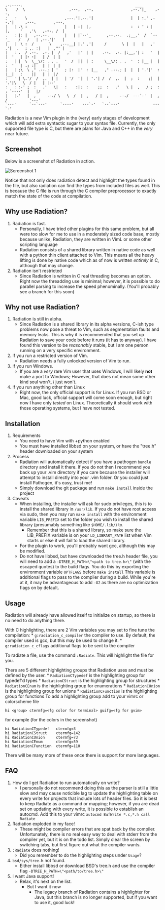 	,-.----.                                                   ___                                   
	\    /  \                    ,---,  ,--,                 ,--.'|_    ,--,                         
	;   :    \                 ,---.'|,--.'|                 |  | :,' ,--.'|     ,---.        ,---,  
	|   | .\ :                 |   | :|  |,                  :  : ' : |  |,     '   ,'\   ,-+-. /  | 
	.   : |: |   ,--.--.       |   | |`--'_       ,--.--.  .;__,'  /  `--'_    /   /   | ,--.'|'   | 
	|   |  \ :  /       \    ,--.__| |,' ,'|     /       \ |  |   |   ,' ,'|  .   ; ,. :|   |  ,"' | 
	|   : .  / .--.  .-. |  /   ,'   |'  | |    .--.  .-. |:__,'| :   '  | |  '   | |: :|   | /  | | 
	;   | |  \  \__\/: . . .   '  /  ||  | :     \__\/: . .  '  : |__ |  | :  '   | .; :|   | |  | | 
	|   | ;\  \ ," .--.; | '   ; |:  |'  : |__   ," .--.; |  |  | '.'|'  : |__|   :    ||   | |  |/  
	:   ' | \.'/  /  ,.  | |   | '/  '|  | '.'| /  /  ,.  |  ;  :    ;|  | '.'|\   \  / |   | |--'   
	:   : :-' ;  :   .'   \|   :    :|;  :    ;;  :   .'   \ |  ,   / ;  :    ; `----'  |   |/       
	|   |.'   |  ,     .-./ \   \  /  |  ,   / |  ,     .-./  ---`-'  |  ,   /          '---'        
	`---'      `--`---'      `----'    ---`-'   `--`---'               ---`-'                        
                                                                                                 
                                                                                                            
                                                                                                            
                                            
Radiation is a new Vim plugin in the (very) early stages of development which
will add extra syntactic sugar to your syntax file. Currently, the only
supported file type is C, but there are plans for Java and C++ in the *very*
near future.

## Screenshot

Below is a screenshot of Radiation in action.

![Screenshot 1](https://raw.github.com/jrahm/Radiation/master/snapshot.jpg)

Notice that not only does radiation detect and highlight the types found in the
file, but also radiation can find the types from included files as well. This is
because the C file is run through the C compiler preprocessor to exactly match
the state of the code at compilation.

## Why use Radiation?

1. Radiation is fast.
	* Personally, I have tried other plugins for this same problem, but all were
	too slow for me to use in a moderately sized code base, mostly because
	unlike, Radiation, they are written in VimL or some other scripting language
	* Radiation consists of a shared library written in native code as well with
	a python thin client attached to Vim. This means all the heavy lifting is
	done by native code which as of now is written *entirely* in C, although
	that may change.
2. Radiation isn't restricted
	* Since Radiation is written in C real threading becomes an option. Right
	now the threadding use is minimal; however, it is possible to do parallel
	parsing to increase the speed phenominally. (You'll probably see a branch
	for this soon)

## Why not use Radiation?

1. Radiation is still in alpha.
	* Since Radiation is a shared library in its alpha versions, C-ish type
	problems now pose a threat to Vim, such as segmentation faults and memory
	leaks. This is why it is recommended that you set up Radiation to save your
	code before it runs (it has to anyway). I have found this version to be
	*reasonably* stable, but I am one person running on a very specific
	environment.
2. If you run a restricted version of Vim.
	* Radiation needs a fully unlocked version of Vim to run.
3. If you run Windows.
	* If you are a *very* rare Vim user that uses Windows, I will likely **not**
	make a port to Windows; However, that does not mean some other kind
	soul won't, *I* just won't.
4. If you run anything other than Linux
	* Right now, the only official support is for Linux. If you run BSD or Mac,
	good luck, official support will come soon enough, but right now I have only
	*tested* on Linux. Theoretically it should work with those operating
	systems, but I have not tested.

## Installation
1. Requirements
	* You need to have Vim with +python enabled
	* You must have installed libbsd on your system, or have the "tree.h" header
	downloaded on your system
2. Process
	* Radiation will automatically detect if you have a pathogen `bundle`
	directory and install it there. If you
	do not then I recommend you back up your .vim directory if you care because
	the installer will attempt to install directly into your .vim folder. Or you
	could just install Pathogen, it's easy, trust me!
	* Simply download the git package and run `make install` inside the project
3. Caveats
	* When installing, the installer will ask for sudo privileges, this is to
	install the shared library in `/usr/lib`. If you do not have root access via
	sudo, then you may run `make install` with the environment variable
	`LIB_PREFIX` set to the folder you wish to install the shared library
	(presumably something like `$HOME/.lib/`) to.
		* Remember that this is a shared library, so make sure the LIB_PREFIX
		variable is on your `LD_LIBRARY_PATH` list when Vim starts or else it
		will fail to load the shared library.
	* For the plugin to work, you'll probably want gcc, although this may be
	modified.
	* Do not have libbsd, but have downloaded the tree.h header file, you will
	need to add a `-DTREE_H_PATH=\"<path to tree.h>\"` (with the escaped quotes)
	to the build flags. You do this by exporting the environment variable `OPTFLAGS`
	before `make install` This variable is additional flags to pass to the
	compiler during a build. While you're at it, it may be advantageous to add
	`-O2` as there are no optimization flags on by default.

## Usage
Radiation will already have allowed itself to initialize on startup, so there is
no need to do anything there.

With C highlighting, there are 2 Vim variables you may set to fine tune the
compilation:
	* `g:radiation_c_compiler` the compiler to use. By default, the compiler
	used is gcc, but this may be used to change it. 
	* `g:radiation_c_cflags` additional flags to be sent to the compiler

To radiate a file, use the command `:Radiate`. This will highlight the file for
you.

There are 5 different highlighting groups that Radiation uses and must be
defined by the user.
	* `RadiationCTypedef` is the highlighting group for typedef'd types
	* `RadiationCStruct` is the highlighting group for structures
	* `RadiationCEnum` is the highlighting group for enumerations
	* `RadiationCUnion` is the highlighting group for unions
	* `RadiationCFunction` is the highlighting group for functions
To add a highlighting group add to your vimrc or colorscheme file

	hi <group> ctermfg=<fg color for terminal> guifg=<fg for gvim>

for example (for the colors in the screenshot)

	hi RadiationCTypedef   ctermfg=3
	hi RadiationCStruct    ctermfg=142
	hi RadiationCUnion     ctermfg=73
	hi RadiationCEnum      ctermfg=59
	hi RadiationCFunction  ctermfg=110

There will be many more of these once there is support for more languages.

## FAQ

1. How do I get Radiation to run automatically on write?
	* I personally do not recommend doing this as the parser is still a little
	slow and may cause noticible lag to update the highlighting table on every
	write for projects that include lots of header files. So it is best to keep
	Radiate as a command or mapping; however, if you are dead set on updating
	with every write, it is possible to establish an autocmd. Add this to your
	vimrc `autocmd BufWrite *.c,*.h call Radiate`
2. Radiation exploded in my face!
	* These might be compiler errors that are spat back by the compiler.
	Unfortunately, there is no real easy way to deal with stderr from the
	compiler yet, but it is on the todo list. Simply clear the screen by
	switching tabs, but first figure out what the compiler wants.
3. `:Radiate` does nothing!
	* Did you remember to do the highlighting steps under `Usage`?
4. `bsd/sys/tree.h` not found.
	* Either install libbsd or download BSD's tree.h and use the compiler flag
	`-DTREE_H_PATH=\"<path/to/tree.h>\"`
5. I want Java support!
	* Relax, it's next on the list.
		* But I want it now
			* The legacy branch of Radiation contains a highlighter for Java,
			but this branch is no longer supported, but if you want to use it,
			good luck!
